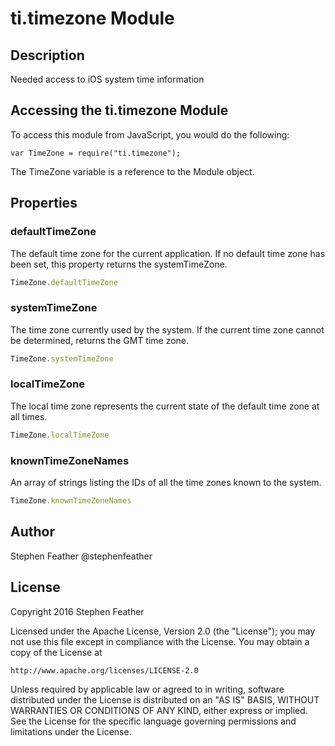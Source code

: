 # ti.timezone Module

## Description

Needed access to iOS system time information

## Accessing the ti.timezone Module

To access this module from JavaScript, you would do the following:

    var TimeZone = require("ti.timezone");

The TimeZone variable is a reference to the Module object.

## Properties

### defaultTimeZone

The default time zone for the current application. If no default time zone has been set, this property returns the systemTimeZone.

```javascript
TimeZone.defaultTimeZone
```

### systemTimeZone

The time zone currently used by the system. If the current time zone cannot be determined, returns the GMT time zone.

```javascript
TimeZone.systemTimeZone
```

### localTimeZone

The local time zone represents the current state of the default time zone at all times.

```javascript
TimeZone.localTimeZone
```

### knownTimeZoneNames

An array of strings listing the IDs of all the time zones known to the system.

```javascript
TimeZone.knownTimeZoneNames
```

## Author

Stephen Feather
@stephenfeather

## License

Copyright 2016 Stephen Feather

Licensed under the Apache License, Version 2.0 (the "License");
you may not use this file except in compliance with the License.
You may obtain a copy of the License at

    http://www.apache.org/licenses/LICENSE-2.0

Unless required by applicable law or agreed to in writing, software
distributed under the License is distributed on an "AS IS" BASIS,
WITHOUT WARRANTIES OR CONDITIONS OF ANY KIND, either express or implied.
See the License for the specific language governing permissions and
limitations under the License.
